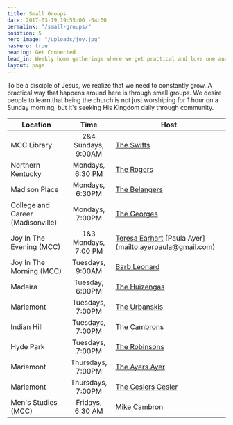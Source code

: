 ```yaml
---
title: Small Groups
date: 2017-03-19 19:55:00 -04:00
permalink: "/small-groups/"
position: 5
hero_image: "/uploads/joy.jpg"
hasHero: true
heading: Get Connected
lead_in: Weekly home gatherings where we get practical and love one another.
layout: page
---
```


To be a disciple of Jesus, we realize that we need to constantly grow. A practical way that happens around here is through small groups. We desire people to learn that being the church is not just worshiping for 1 hour on a Sunday morning, but it's seeking His Kingdom daily through community.

| Location                     | Time                 | Host                                              |
| ---------------------------  | :--------------------: | --------------------------------------------------|
| MCC Library                  | 2&4 Sundays, 9:00AM    | [The Swifts](mailto:zekeswift@gmail.com)      |
| Northern Kentucky               | Mondays, 6:30 PM    | [The Rogers](mailto:aaronrgrs7@gmail.com)     |
| Madison Place                   | Mondays, 6:30PM     | [The Belangers](mailto:chefbelanger@hotmail.com) |
| College and Career (Madisonville)| Mondays, 7:00PM    | [The Georges](mailto:georgem3@mail.uc.edu)     |
| Joy In The Evening (MCC)     |1&3 Mondays, 7:00 PM    | [Teresa Earhart](mailto:ttearhart@gmail.com) [Paula Ayer] (mailto:ayerpaula@gmail.com)|
| Joy In The Morning (MCC)     | Tuesdays, 9:00AM       | [Barb Leonard](mailto:tfleo@cinci.rr.com)       |
| Madeira                      | Tuesday, 6:00PM        | [The Huizengas](mailto:huizenb@gmail.com)        |
| Mariemont                    | Tuesdays, 7:00PM       | [The Urbanskis](mailto:urbanskirob@yahoo.com)    | 
| Indian Hill                  | Tuesdays, 7:00PM       | [The Cambrons](mailto:mikecambron43@gmail.com)  |
| Hyde Park                    | Tuesdays, 7:00PM       | [The Robinsons](mailto:burr.robinson@gmail.com)  |
| Mariemont                    | Thursdays, 7:00PM      | [The Ayers Ayer](mailto:matt@ayerquality.com)|
| Mariemont                    | Thursdays, 7:00PM      | [The Ceslers Cesler](mailto:stevecesler@yahoo.com)|
| Men's Studies (MCC)          | Fridays, 6:30 AM       | [Mike Cambron](mailto:mikecambron43@gmail.com)  | 


